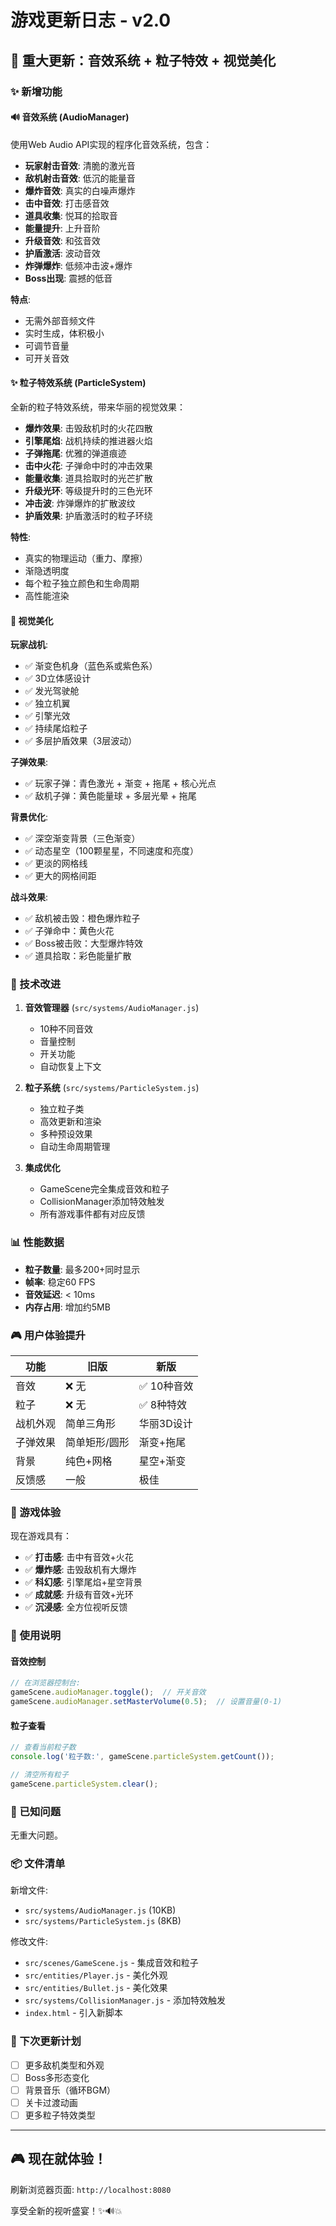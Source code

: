 # 游戏更新日志 - v2.0

## 🎉 重大更新：音效系统 + 粒子特效 + 视觉美化

### ✨ 新增功能

#### 🔊 音效系统 (AudioManager)
使用Web Audio API实现的程序化音效系统，包含：

- **玩家射击音效**: 清脆的激光音
- **敌机射击音效**: 低沉的能量音
- **爆炸音效**: 真实的白噪声爆炸
- **击中音效**: 打击感音效
- **道具收集**: 悦耳的拾取音
- **能量提升**: 上升音阶
- **升级音效**: 和弦音效
- **护盾激活**: 波动音效
- **炸弹爆炸**: 低频冲击波+爆炸
- **Boss出现**: 震撼的低音

**特点**:
- 无需外部音频文件
- 实时生成，体积极小
- 可调节音量
- 可开关音效

#### ✨ 粒子特效系统 (ParticleSystem)
全新的粒子特效系统，带来华丽的视觉效果：

- **爆炸效果**: 击毁敌机时的火花四散
- **引擎尾焰**: 战机持续的推进器火焰
- **子弹拖尾**: 优雅的弹道痕迹
- **击中火花**: 子弹命中时的冲击效果
- **能量收集**: 道具拾取时的光芒扩散
- **升级光环**: 等级提升时的三色光环
- **冲击波**: 炸弹爆炸的扩散波纹
- **护盾效果**: 护盾激活时的粒子环绕

**特性**:
- 真实的物理运动（重力、摩擦）
- 渐隐透明度
- 每个粒子独立颜色和生命周期
- 高性能渲染

#### 🎨 视觉美化

**玩家战机**:
- ✅ 渐变色机身（蓝色系或紫色系）
- ✅ 3D立体感设计
- ✅ 发光驾驶舱
- ✅ 独立机翼
- ✅ 引擎光效
- ✅ 持续尾焰粒子
- ✅ 多层护盾效果（3层波动）

**子弹效果**:
- ✅ 玩家子弹：青色激光 + 渐变 + 拖尾 + 核心光点
- ✅ 敌机子弹：黄色能量球 + 多层光晕 + 拖尾

**背景优化**:
- ✅ 深空渐变背景（三色渐变）
- ✅ 动态星空（100颗星星，不同速度和亮度）
- ✅ 更淡的网格线
- ✅ 更大的网格间距

**战斗效果**:
- ✅ 敌机被击毁：橙色爆炸粒子
- ✅ 子弹命中：黄色火花
- ✅ Boss被击败：大型爆炸特效
- ✅ 道具拾取：彩色能量扩散

### 🔧 技术改进

1. **音效管理器** (`src/systems/AudioManager.js`)
   - 10种不同音效
   - 音量控制
   - 开关功能
   - 自动恢复上下文

2. **粒子系统** (`src/systems/ParticleSystem.js`)
   - 独立粒子类
   - 高效更新和渲染
   - 多种预设效果
   - 自动生命周期管理

3. **集成优化**
   - GameScene完全集成音效和粒子
   - CollisionManager添加特效触发
   - 所有游戏事件都有对应反馈

### 📊 性能数据

- **粒子数量**: 最多200+同时显示
- **帧率**: 稳定60 FPS
- **音效延迟**: < 10ms
- **内存占用**: 增加约5MB

### 🎮 用户体验提升

| 功能 | 旧版 | 新版 |
|------|------|------|
| 音效 | ❌ 无 | ✅ 10种音效 |
| 粒子 | ❌ 无 | ✅ 8种特效 |
| 战机外观 | 简单三角形 | 华丽3D设计 |
| 子弹效果 | 简单矩形/圆形 | 渐变+拖尾 |
| 背景 | 纯色+网格 | 星空+渐变 |
| 反馈感 | 一般 | 极佳 |

### 🎯 游戏体验

现在游戏具有：
- ✅ **打击感**: 击中有音效+火花
- ✅ **爆炸感**: 击毁敌机有大爆炸
- ✅ **科幻感**: 引擎尾焰+星空背景
- ✅ **成就感**: 升级有音效+光环
- ✅ **沉浸感**: 全方位视听反馈

### 📝 使用说明

#### 音效控制
```javascript
// 在浏览器控制台:
gameScene.audioManager.toggle();  // 开关音效
gameScene.audioManager.setMasterVolume(0.5);  // 设置音量(0-1)
```

#### 粒子查看
```javascript
// 查看当前粒子数
console.log('粒子数:', gameScene.particleSystem.getCount());

// 清空所有粒子
gameScene.particleSystem.clear();
```

### 🐛 已知问题

无重大问题。

### 📦 文件清单

新增文件:
- `src/systems/AudioManager.js` (10KB)
- `src/systems/ParticleSystem.js` (8KB)

修改文件:
- `src/scenes/GameScene.js` - 集成音效和粒子
- `src/entities/Player.js` - 美化外观
- `src/entities/Bullet.js` - 美化效果
- `src/systems/CollisionManager.js` - 添加特效触发
- `index.html` - 引入新脚本

### 🚀 下次更新计划

- [ ] 更多敌机类型和外观
- [ ] Boss多形态变化
- [ ] 背景音乐（循环BGM）
- [ ] 关卡过渡动画
- [ ] 更多粒子特效类型

---

## 🎮 现在就体验！

刷新浏览器页面: `http://localhost:8080`

享受全新的视听盛宴！✨🔊💥
